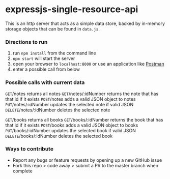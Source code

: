 # expressjs-single-resource-api

This is an http server that acts as a simple data store, backed by in-memory storage objects that can be found in `data.js`.

### Directions to run
1. run `npm install` from the command line
1. `npm start` will start the server
2. open your browser to `localhost:8000` or use an application like [Postman](https://www.getpostman.com/)
3. enter a possible call from below

### Possible calls with current data
`GET`/notes returns all notes
`GET`/notes/:idNumber returns the note that has that id if it exists
`POST`/notes adds a valid JSON object to notes
`PUT`/notes/:idNumber updates the selected note if valid JSON
`DELETE`/notes/:idNumber deletes the selected note

`GET`/books returns all books
`GET`/books/:idNumber returns the book that has that id if it exists
`POST`/books adds a valid JSON object to books
`PUT`/books/:idNumber updates the selected book if valid JSON
`DELETE`/books/:idNumber deletes the selected book

### Ways to contribute
- Report any bugs or feature requests by opening up a new GitHub issue
- Fork this repo > code away > submit a PR to the master branch when complete
